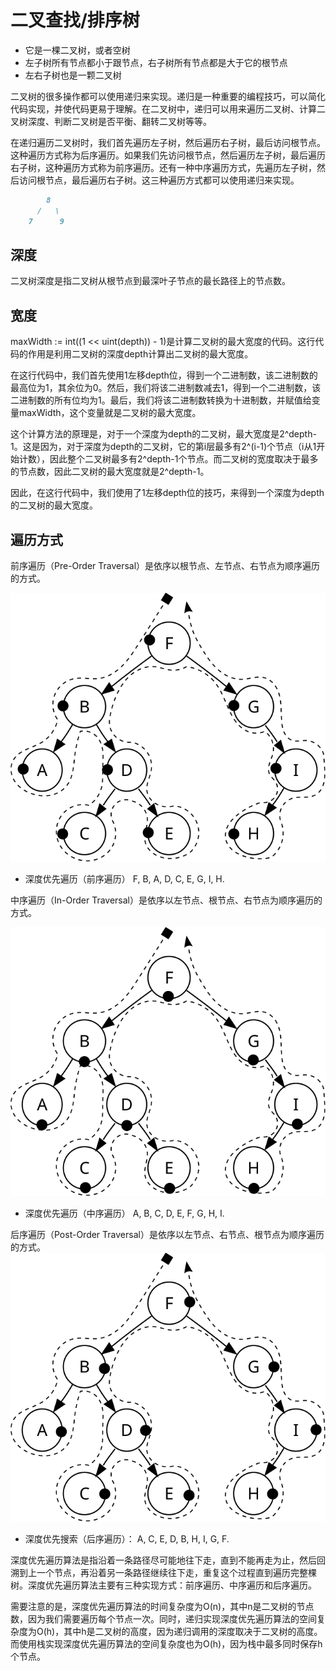 # 二叉查找/排序树

- 它是一棵二叉树，或者空树
- 左子树所有节点都小于跟节点，右子树所有节点都是大于它的根节点
- 左右子树也是一颗二叉树

二叉树的很多操作都可以使用递归来实现。递归是一种重要的编程技巧，可以简化代码实现，并使代码更易于理解。在二叉树中，递归可以用来遍历二叉树、计算二叉树深度、判断二叉树是否平衡、翻转二叉树等等。

在递归遍历二叉树时，我们首先遍历左子树，然后遍历右子树，最后访问根节点。这种遍历方式称为后序遍历。如果我们先访问根节点，然后遍历左子树，最后遍历右子树，这种遍历方式称为前序遍历。还有一种中序遍历方式，先遍历左子树，然后访问根节点，最后遍历右子树。这三种遍历方式都可以使用递归来实现。

```md
        8
      /   \
    7      9  
```

## 深度

二叉树深度是指二叉树从根节点到最深叶子节点的最长路径上的节点数。

## 宽度

maxWidth := int((1 << uint(depth)) - 1)是计算二叉树的最大宽度的代码。这行代码的作用是利用二叉树的深度depth计算出二叉树的最大宽度。

在这行代码中，我们首先使用1左移depth位，得到一个二进制数，该二进制数的最高位为1，其余位为0。然后，我们将该二进制数减去1，得到一个二进制数，该二进制数的所有位均为1。最后，我们将该二进制数转换为十进制数，并赋值给变量maxWidth，这个变量就是二叉树的最大宽度。

这个计算方法的原理是，对于一个深度为depth的二叉树，最大宽度是2^depth-1。这是因为，对于深度为depth的二叉树，它的第i层最多有2^(i-1)个节点（i从1开始计数），因此整个二叉树最多有2^depth-1个节点。而二叉树的宽度取决于最多的节点数，因此二叉树的最大宽度就是2^depth-1。

因此，在这行代码中，我们使用了1左移depth位的技巧，来得到一个深度为depth的二叉树的最大宽度。

## 遍历方式

前序遍历（Pre-Order Traversal）是依序以根节点、左节点、右节点为顺序遍历的方式。

![前序遍历](../img/Sorted_binary_tree_preorder.svg)

- 深度优先遍历（前序遍历）
  F, B, A, D, C, E, G, I, H.

中序遍历（In-Order Traversal）是依序以左节点、根节点、右节点为顺序遍历的方式。

![中序遍历](../img/Sorted_binary_tree_inorder.svg)

- 深度优先遍历（中序遍历）
  A, B, C, D, E, F, G, H, I.

后序遍历（Post-Order Traversal）是依序以左节点、右节点、根节点为顺序遍历的方式。
![后序遍历](../img/Sorted_binary_tree_postorder.svg)

- 深度优先搜索（后序遍历）：
  A, C, E, D, B, H, I, G, F.

深度优先遍历算法是指沿着一条路径尽可能地往下走，直到不能再走为止，然后回溯到上一个节点，再沿着另一条路径继续往下走，重复这个过程直到遍历完整棵树。深度优先遍历算法主要有三种实现方式：前序遍历、中序遍历和后序遍历。

需要注意的是，深度优先遍历算法的时间复杂度为O(n)，其中n是二叉树的节点数，因为我们需要遍历每个节点一次。同时，递归实现深度优先遍历算法的空间复杂度为O(h)，其中h是二叉树的高度，因为递归调用的深度取决于二叉树的高度。而使用栈实现深度优先遍历算法的空间复杂度也为O(h)，因为栈中最多同时保存h个节点。
